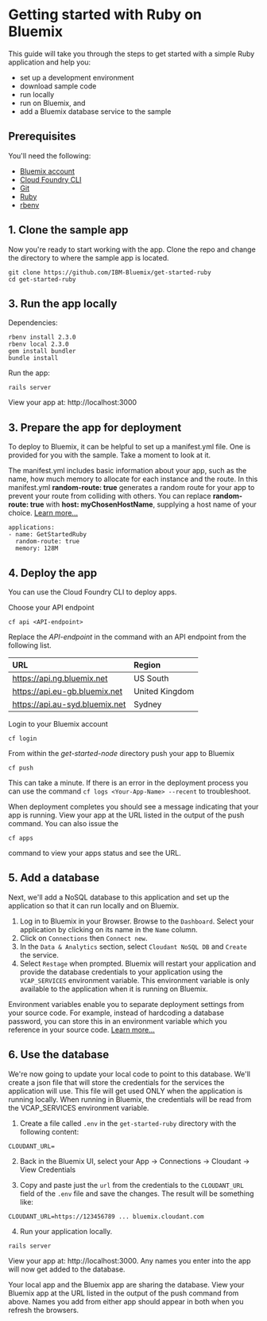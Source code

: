 # Getting started with Ruby on Bluemix

This guide will take you through the steps to get started with a simple Ruby application and help you:
  * set up a development environment
  * download sample code
  * run locally
  * run on Bluemix, and
  * add a Bluemix database service to the sample

## Prerequisites

You'll need the following:
* [Bluemix account](https://console.ng.bluemix.net/registration/)
* [Cloud Foundry CLI](https://github.com/cloudfoundry/cli#downloads)
* [Git](https://git-scm.com/downloads)
* [Ruby](https://www.ruby-lang.org/en/downloads/)
* [rbenv](https://github.com/rbenv/rbenv#installation)

## 1. Clone the sample app

Now you're ready to start working with the app. Clone the repo and change the directory to where the sample app is located.
```
git clone https://github.com/IBM-Bluemix/get-started-ruby
cd get-started-ruby
```

## 3. Run the app locally

Dependencies:
```
rbenv install 2.3.0
rbenv local 2.3.0
gem install bundler
bundle install
```

Run the app:
```
rails server
```

View your app at: http://localhost:3000

## 3. Prepare the app for deployment

To deploy to Bluemix, it can be helpful to set up a manifest.yml file. One is provided for you with the sample. Take a moment to look at it.

The manifest.yml includes basic information about your app, such as the name, how much memory to allocate for each instance and the route. In this manifest.yml **random-route: true** generates a random route for your app to prevent your route from colliding with others.  You can replace **random-route: true** with **host: myChosenHostName**, supplying a host name of your choice. [Learn more...](/docs/manageapps/depapps.html#appmanifest)
 ```
 applications:
 - name: GetStartedRuby
   random-route: true
   memory: 128M
 ```

## 4. Deploy the app

You can use the Cloud Foundry CLI to deploy apps.

Choose your API endpoint
```
cf api <API-endpoint>
```


Replace the *API-endpoint* in the command with an API endpoint from the following list.

|URL                             |Region          |
|:-------------------------------|:---------------|
| https://api.ng.bluemix.net     | US South       |
| https://api.eu-gb.bluemix.net  | United Kingdom |
| https://api.au-syd.bluemix.net | Sydney         |

Login to your Bluemix account

```
cf login
```

From within the *get-started-node* directory push your app to Bluemix
```
cf push
```

This can take a minute. If there is an error in the deployment process you can use the command `cf logs <Your-App-Name> --recent` to troubleshoot.

When deployment completes you should see a message indicating that your app is running.  View your app at the URL listed in the output of the push command.  You can also issue the
```
cf apps
```
command to view your apps status and see the URL.

## 5. Add a database

Next, we'll add a NoSQL database to this application and set up the application so that it can run locally and on Bluemix.

1. Log in to Bluemix in your Browser. Browse to the `Dashboard`. Select your application by clicking on its name in the `Name` column.
2. Click on `Connections` then `Connect new`.
3. In the `Data & Analytics` section, select `Cloudant NoSQL DB` and `Create` the service.
4. Select `Restage` when prompted. Bluemix will restart your application and provide the database credentials to your application using the `VCAP_SERVICES` environment variable. This environment variable is only available to the application when it is running on Bluemix.

Environment variables enable you to separate deployment settings from your source code. For example, instead of hardcoding a database password, you can store this in an environment variable which you reference in your source code. [Learn more...](/docs/manageapps/depapps.html#app_env)

## 6. Use the database

We're now going to update your local code to point to this database. We'll create a json file that will store the credentials for the services the application will use. This file will get used ONLY when the application is running locally. When running in Bluemix, the credentials will be read from the VCAP_SERVICES environment variable.

1. Create a file called `.env` in the `get-started-ruby` directory with the following content:
```
CLOUDANT_URL=
```

2. Back in the Bluemix UI, select your App -> Connections -> Cloudant -> View Credentials

3. Copy and paste just the `url` from the credentials to the `CLOUDANT_URL` field of the `.env` file and save the changes.  The result will be something like:
```
CLOUDANT_URL=https://123456789 ... bluemix.cloudant.com
```

4. Run your application locally.
```
rails server
```

View your app at: http://localhost:3000. Any names you enter into the app will now get added to the database.

Your local app and the Bluemix app are sharing the database.  View your Bluemix app at the URL listed in the output of the push command from above.  Names you add from either app should appear in both when you refresh the browsers.
